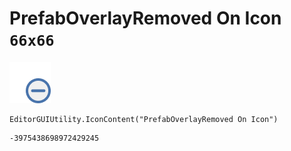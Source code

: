 # PrefabOverlayRemoved On Icon `66x66`
<img src="/img/PrefabOverlayRemoved%20On%20Icon.png" width=66 height=66>

``` CSharp
EditorGUIUtility.IconContent("PrefabOverlayRemoved On Icon")
```
```
-3975438698972429245
```
